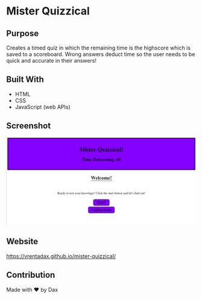 # Mister Quizzical

## Purpose
Creates a timed quiz in which the remaining time is the highscore which is saved to a scoreboard. Wrong answers deduct time so the user needs to be quick and accurate in their answers!

## Built With
* HTML
* CSS
* JavaScript (web APIs)

## Screenshot
![Screenshot](./assets/images/screenshot.png)

## Website
https://vrentadax.github.io/mister-quizzical/

## Contribution
Made with ❤️ by Dax
